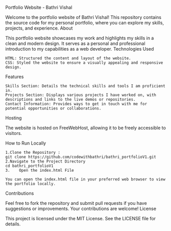 Portfolio Website - Bathri Vishal

Welcome to the portfolio website of Bathri Vishal! This repository contains the source code for my personal portfolio, where you can explore my skills, projects, and experience.
About

This portfolio website showcases my work and highlights my skills in a clean and modern design. It serves as a personal and professional introduction to my capabilities as a web developer.
Technologies Used

    HTML: Structured the content and layout of the website.
    CSS: Styled the website to ensure a visually appealing and responsive design.

Features

    Skills Section: Details the technical skills and tools I am proficient in.
    Projects Section: Displays various projects I have worked on, with descriptions and links to the live demos or repositories.
    Contact Information: Provides ways to get in touch with me for potential opportunities or collaborations.

Hosting

The website is hosted on FreeWebHost, allowing it to be freely accessible to visitors.

How to Run Locally

    1.Clone the Repository :
    git clone https://github.com/codewithbathri/bathri_portfolioV1.git
    2.Navigate to the Project Directory
    cd bathri_portfolioV1
    3.    Open the index.html File

    You can open the index.html file in your preferred web browser to view the portfolio locally.

Contributions

Feel free to fork the repository and submit pull requests if you have suggestions or improvements. Your contributions are welcome!
License

This project is licensed under the MIT License. See the LICENSE file for details.
